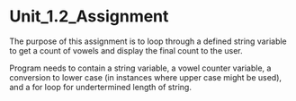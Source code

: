 # Unit_1.2_Assignment

The purpose of this assignment is to loop through a defined string
variable to get a count of vowels and display the final count to
the user. 

Program needs to contain a string variable, a vowel counter 
variable, a conversion to lower case (in instances where upper
case might be used), and a for loop for undertermined length
of string.
